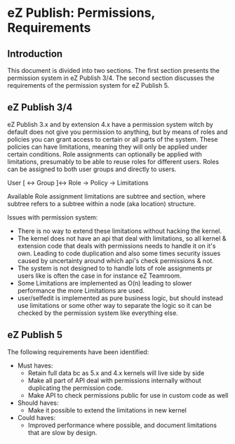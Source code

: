eZ Publish: Permissions, Requirements
=====================================


Introduction
------------

This document is divided into two sections. The first section presents the
permission system in eZ Publish 3/4. The second section discusses the
requirements of the permission system for eZ Publish 5.

eZ Publish 3/4
--------------

eZ Publish 3.x and by extension 4.x have a permission system witch by
default does not give you permission to anything, but by means of roles
and policies you can grant access to certain or all parts of the system.
These policies can have limitations, meaning they will only be applied
under certain conditions. Role assignments can optionally be applied
with limitations, presumably to be able to reuse roles for different
users. Roles can be assigned to both user groups and directly to users.

User [ <-> Group ]<-> Role -> Policy -> Limitations

Available Role assignment limitations are subtree and section, where
subtree refers to a subtree within a node (aka location) structure.

Issues with permission system:
* There is no way to extend these limitations without hacking the kernel.
* The kernel does not have an api that deal with limitations, so all
  kernel & extension code that deals with permissions needs to handle it
  on it's own. Leading to code duplication and also some times security
  issues caused by uncertainty around which api's check permissions & not.
* The system is not designed to to handle lots of role assignments pr users
  like is often the case in for instance eZ Teamroom.
* Some Limitations are implemented as O(n) leading to slower performance the
  more Limitations are used.
* user/selfedit is implemented as pure business logic, but should instead use
  limitations or some other way to separate the logic so it can be checked by
  the permission system like everything else.

eZ Publish 5
------------

The following requirements have been identified:

* Must haves:
    * Retain full data bc as 5.x and 4.x kernels will live side by side
    * Make all part of API deal with permissions internally without duplicating
      the permission code.
    * Make API to check permissions public for use in custom code as well
* Should haves:
    * Make it possible to extend the limitations in new kernel
* Could haves:
    * Improved performance where possible, and document limitations that are
      slow by design.

